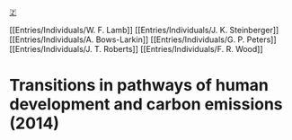 [🇿](zotero://select/library/items/LKA5GIAS)

[[Entries/Individuals/W. F. Lamb]] [[Entries/Individuals/J. K. Steinberger]] [[Entries/Individuals/A. Bows-Larkin]] [[Entries/Individuals/G. P. Peters]] [[Entries/Individuals/J. T. Roberts]] [[Entries/Individuals/F. R. Wood]] 
# Transitions in pathways of human development and carbon emissions (2014)

